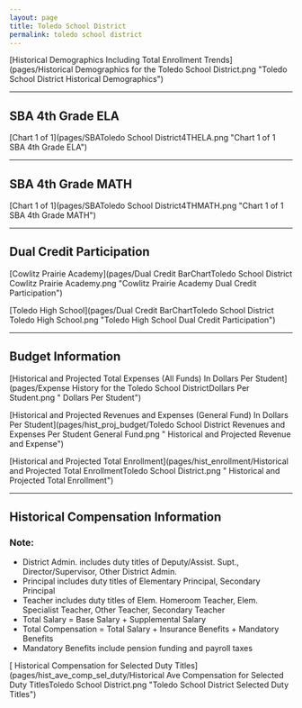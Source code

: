 ```yaml
---
layout: page
title: Toledo School District
permalink: toledo school district
---
```



[Historical Demographics Including Total Enrollment Trends](pages/Historical Demographics for the Toledo School District.png "Toledo School District Historical Demographics")

___

## SBA 4th Grade ELA

[Chart 1 of 1](pages/SBAToledo School District4THELA.png "Chart 1 of 1 SBA 4th Grade ELA")


___

## SBA 4th Grade MATH

[Chart 1 of 1](pages/SBAToledo School District4THMATH.png "Chart 1 of 1 SBA 4th Grade MATH")


___

## Dual Credit Participation

[Cowlitz Prairie Academy](pages/Dual Credit BarChartToledo School District Cowlitz Prairie Academy.png "Cowlitz Prairie Academy Dual Credit Participation")

[Toledo High School](pages/Dual Credit BarChartToledo School District Toledo High School.png "Toledo High School Dual Credit Participation")


___

## Budget Information

[Historical and Projected Total Expenses (All Funds) In Dollars Per Student](pages/Expense History for the Toledo School DistrictDollars Per Student.png " Dollars Per Student")

[Historical and Projected Revenues and Expenses (General Fund) In Dollars Per Student](pages/hist_proj_budget/Toledo School District Revenues and Expenses Per Student General Fund.png " Historical and Projected Revenue and Expense")

[Historical and Projected Total Enrollment](pages/hist_enrollment/Historical and Projected Total EnrollmentToledo School District.png " Historical and Projected Total Enrollment")


___

## Historical Compensation Information
### Note:
- District Admin. includes duty titles of Deputy/Assist. Supt., Director/Supervisor, Other District Admin.
- Principal includes duty titles of Elementary Principal, Secondary Principal
- Teacher includes duty titles of Elem. Homeroom Teacher, Elem. Specialist Teacher, Other Teacher, Secondary Teacher
- Total Salary = Base Salary + Supplemental Salary
- Total Compensation = Total Salary + Insurance Benefits + Mandatory Benefits
- Mandatory Benefits include pension funding and payroll taxes

[ Historical Compensation for Selected Duty Titles](pages/hist_ave_comp_sel_duty/Historical Ave Compensation for Selected Duty TitlesToledo School District.png "Toledo School District Selected Duty Titles")

